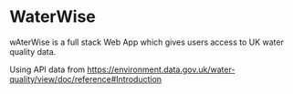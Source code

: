 # WaterWise

wAterWise is a full stack Web App which gives users access to UK water quality data. 

Using API data from https://environment.data.gov.uk/water-quality/view/doc/reference#Introduction


